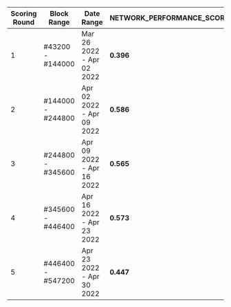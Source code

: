 
| Scoring Round | Block Range       | Date Range                | NETWORK_PERFORMANCE_SCORE | Link         |
|---------------|-------------------|---------------------------|---------------------------|-------------|
| 1             | #43200 - #144000  | Mar 26 2022 - Apr 02 2022 | **0.396**                 | 1           |
| 2             | #144000 - #244800 | Apr 02 2022 - Apr 09 2022 | **0.586**                 | 2           |
| 3             | #244800 - #345600 | Apr 09 2022 - Apr 16 2022 | **0.565**                 | 3           |
| 4             | #345600 - #446400 | Apr 16 2022 - Apr 23 2022 | **0.573**                 |[4](4.md)    |
| 5             | #446400 - #547200 | Apr 23 2022 - Apr 30 2022 | **0.447**                 |[5](5.md)    |
